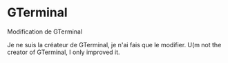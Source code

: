 GTerminal
=========

Modification de GTerminal

Je ne suis la créateur de GTerminal, je n'ai fais que le modifier.
U(m not the creator of GTerminal, I only improved it.
